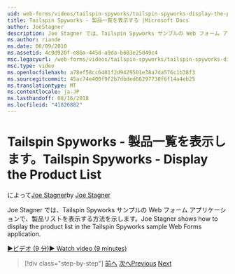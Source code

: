 ```yaml
---
uid: web-forms/videos/tailspin-spyworks/tailspin-spyworks-display-the-product-list
title: Tailspin Spyworks - 製品一覧を表示する |Microsoft Docs
author: JoeStagner
description: Joe Stagner では、Tailspin Spyworks サンプルの Web フォーム アプリケーションで、製品リストを表示する方法を示します。
ms.author: riande
ms.date: 06/09/2010
ms.assetid: 4c0d920f-e80a-445d-a9da-b603e25d49c4
msc.legacyurl: /web-forms/videos/tailspin-spyworks/tailspin-spyworks-display-the-product-list
msc.type: video
ms.openlocfilehash: a78ef58cc6481f2d9429501e38a7da576c1b38f3
ms.sourcegitcommit: 45ac74e400f9f2b7dbded66297730f6f14a4eb25
ms.translationtype: MT
ms.contentlocale: ja-JP
ms.lasthandoff: 08/16/2018
ms.locfileid: "41826882"
---
```

<a name="tailspin-spyworks---display-the-product-list"></a><span data-ttu-id="52ad7-103">Tailspin Spyworks - 製品一覧を表示します。</span><span class="sxs-lookup"><span data-stu-id="52ad7-103">Tailspin Spyworks - Display the Product List</span></span>
====================
<span data-ttu-id="52ad7-104">によって[Joe Stagner](https://github.com/JoeStagner)</span><span class="sxs-lookup"><span data-stu-id="52ad7-104">by [Joe Stagner](https://github.com/JoeStagner)</span></span>

<span data-ttu-id="52ad7-105">Joe Stagner では、Tailspin Spyworks サンプルの Web フォーム アプリケーションで、製品リストを表示する方法を示します。</span><span class="sxs-lookup"><span data-stu-id="52ad7-105">Joe Stagner shows how to display the product list in the Tailspin Spyworks sample Web Forms application.</span></span>

[<span data-ttu-id="52ad7-106">&#9654;ビデオ (9 分)</span><span class="sxs-lookup"><span data-stu-id="52ad7-106">&#9654; Watch video (9 minutes)</span></span>](https://channel9.msdn.com/Blogs/ASP-NET-Site-Videos/tailspin-spyworks-display-the-product-list)

> [!div class="step-by-step"]
> <span data-ttu-id="52ad7-107">[前へ](tailspin-spyworks-category-menu.md)
> [次へ](tailspin-spyworks-display-per-product-details.md)</span><span class="sxs-lookup"><span data-stu-id="52ad7-107">[Previous](tailspin-spyworks-category-menu.md)
[Next](tailspin-spyworks-display-per-product-details.md)</span></span>
